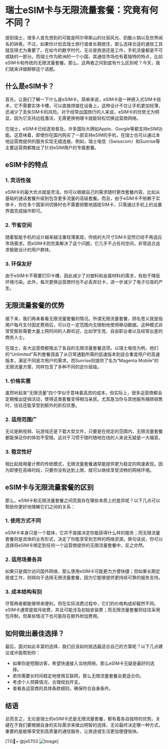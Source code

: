 # 瑞士eSIM卡与无限流量套餐：究竟有何不同？

提到瑞士，很多人首先想到的可能是阿尔卑斯山的壮丽风光、奶酪火锅以及世界闻名的钟表。不过，如果你计划去瑞士旅行或者长期居住，那么选择合适的通信工具就显得尤为重要了。在如今的数字时代，无论是旅游还是工作，手机流量都是不可或缺的一部分。而瑞士作为欧洲的一个小国，其通信市场也有着独特的特点，比如eSIM卡和传统的无限流量套餐。那么，这两者之间到底有什么区别呢？今天，我们就来详细聊聊这个话题。

## 什么是eSIM卡？

首先，让我们了解一下什么是eSIM卡。简单来说，eSIM卡是一种嵌入式SIM卡技术，它不需要实体卡槽，可以直接焊接在设备上。这种设计不仅让手机更加轻薄，还减少了丢失SIM卡的风险。对于经常出国旅行的人来说，eSIM卡的优势尤为明显，因为它支持远程激活，无需更换物理卡就能轻松切换运营商网络。

在瑞士，eSIM卡已经逐渐普及，许多国际大牌如Apple、Google等都支持eSIM功能。这意味着，即使你在国内购买了一部支持eSIM的手机，在瑞士也可以通过本地运营商提供的服务实现无缝连接。例如，瑞士电信（Swisscom）和Sunrise等主要运营商都推出了针对eSIM用户的专属套餐。

## eSIM卡的特点

### 1. **灵活性强**
eSIM卡的最大优点就是灵活。你可以根据自己的需求随时更改套餐内容，比如从基础的通话套餐升级到包含更多流量的高级套餐。而且，由于eSIM卡不依赖于实体卡，你在多个国家间切换时也不需要频繁地插拔SIM卡，只需通过手机上的设置界面完成操作即可。

### 2. **节省空间**
随着智能手机的设计越来越注重轻薄美观，传统的大尺寸SIM卡显然已经不再适应市场需求。而eSIM卡则完美解决了这个问题，它几乎不占任何空间，非常适合追求极致设计的用户群体。

### 3. **环保友好**
由于eSIM卡不需要打印卡槽，因此减少了对塑料和金属材料的需求，有助于降低环境污染。此外，每次更换运营商时也不必丢弃旧卡，进一步减少了电子垃圾的产生。

## 无限流量套餐的优势

接下来，我们再来看看无限流量套餐的情况。所谓无限流量套餐，顾名思义就是指用户每月支付固定费用后，可以在一定范围内无限制地使用移动数据。这种模式非常受那些需要大量上网时间的人群欢迎，比如学生党、自由职业者以及经常出差的商务人士。

在瑞士，各大运营商都推出了各自的无限流量套餐选项。以瑞士电信为例，他们的“Unlimited”系列套餐涵盖了从日常通勤所需的低速版本到适合重度用户的高速版本，满足不同层次用户的需求。而Sunrise则提供了名为“Magenta Mobile”的无限流量方案，同样包含了多种不同的定价层级。

### 1. **价格实惠**
虽然听起来“无限流量”四个字似乎意味着高昂的成本，但实际上，很多运营商都会定期推出促销活动，使得这类套餐变得相当亲民。尤其是当你与其他服务捆绑销售时，往往还能享受到额外的折扣优惠。

### 2. **适用范围广**
无论是刷视频、玩游戏还是下载大型文件，只要是在规定的范围内，无限流量套餐都能保证你的体验不受限。这对于习惯于随时随地在线的人来说无疑是一大福音。

### 3. **稳定性好**
相比起按用量计费的传统模式，无限流量套餐通常能提供更为稳定的网速表现。因为即使在高峰时段，只要你没有达到上限，就可以继续享受流畅的网络环境。

## eSIM卡与无限流量套餐的区别

那么，eSIM卡和无限流量套餐之间究竟存在哪些本质上的差异呢？以下几点可以帮助你更好地理解它们之间的关系：

### 1. **使用方式不同**
eSIM卡本身只是一个载体，它并不直接决定你能获得什么样的服务；而无限流量套餐则是具体的业务形式，决定了你能享受到怎样的网络资源。换句话说，你可以选择将eSIM卡绑定到任何一个运营商提供的无限流量套餐中，反之亦然。

### 2. **适用场景各异**
如果只是偶尔访问国外网络，那么使用eSIM卡可能更为方便快捷；但如果长期定居或工作，则倾向于选择无限流量套餐，因为它能够提供更持续可靠的服务支持。

### 3. **成本结构有别**
尽管两者都能够带来便利，但在实际消费过程中，它们的价格构成却截然不同。eSIM卡通常是按月收费，并且可能涉及初始安装费；而无限流量套餐则往往采用包月制，但某些情况下也可能存在额外附加费用。

## 如何做出最佳选择？

最后，面对如此丰富的选择，我们应该如何挑选最适合自己的方案呢？以下几点建议或许能帮到你：

- 如果你是短期访客，希望快速接入当地网络，那么eSIM卡无疑是最好的选择。
- 若你需要长时间稳定地使用互联网，那么无限流量套餐会更适合你。
- 考虑个人预算情况，合理规划开支。
- 查看各运营商的具体条款细则，确保符合自身条件。

## 结语

总而言之，无论是瑞士的eSIM卡还是无限流量套餐，都有着各自独特的优势。关键在于我们要根据自身的实际需求来做出明智的选择。无论最终决定哪一种方式，重要的是能够享受到高质量的通信服务，让旅途或生活更加便捷愉快。

[TG💪+ @jx0703 ![Image](https://github.com/user-attachments/assets/dbca1d08-cadb-493c-b0ec-ad6f7a83f270)]